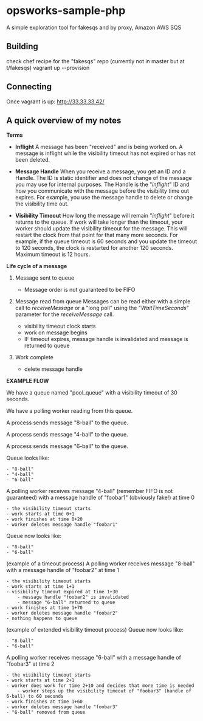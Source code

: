 # opsworks-sample-php

A simple exploration tool for fakesqs and by proxy, Amazon AWS SQS

## Building
check chef recipe for the "fakesqs" repo (currently not in master but at t/fakesqs)
vagrant up --provision

## Connecting

Once vagrant is up: http://33.33.33.42/


## A quick overview of my notes


**Terms**

- **Inflight**
    A message has been "received" and is being worked on.  A message is inflight while the visibility timeout has not expired or has not been deleted.

- **Message Handle**
    When you receive a message, you get an ID and a Handle.  The ID is static identifier and does not change of the message you may use for internal purposes.  The Handle is the "_inflight_" ID and how you communicate with the message before the visibility time out expires.  For example, you use the message handle to delete or change the visibility time out.

- **Visibility Timeout**
    How long the message will remain "_inflight_" before it returns to the queue.  If work will take longer than the timeout, your worker should update the visibility timeout for the message.  This will restart the clock from that point for that many more seconds.  For example, if the queue timeout is 60 seconds and you update the timeout to 120 seconds, the clock is restarted for another 120 seconds.  Maximum timeout is 12 hours.
   

**Life cycle of a message**

1. Message sent to queue
    - Message order is not guaranteed to be FIFO
2. Message read from queue
    Messages can be read either with a simple call to _receiveMessage_ or a "long poll" using the "_WaitTimeSeconds_" parameter for the _receiveMessage_ call.

    - visibility timeout clock starts
    - work on message begins
    - IF timeout expires, message handle is invalidated and message is returned to queue
3. Work complete
    - delete message handle 


**EXAMPLE FLOW**

We have a queue named "pool_queue" with a visibility timeout of 30 seconds.

We have a polling worker reading from this queue.

A process sends message "8-ball" to the queue.

A process sends message "4-ball" to the queue.

A process sends message "6-ball" to the queue.

Queue looks like:

    - "8-ball"
    - "4-ball" 
    - "6-ball"


A polling worker receives message "4-ball" (remember FIFO is not guaranteed) with a message handle of "foobar1" (obviously fake!) at time 0

    - the visibility timeout starts
    - work starts at time 0+1
    - work finishes at time 0+20
    - worker deletes message handle "foobar1"


Queue now looks like:

    - "8-ball"
    - "6-ball"

(example of a timeout process)
A polling worker receives message "8-ball" with a message handle of "foobar2" at time 1

    - the visibility timeout starts
    - work starts at time 1+1
    - visibility timeout expired at time 1+30
        - message handle "foobar2" is invalidated
        - message "6-ball" returned to queue
    - work finishes at time 1+70
    - worker deletes message handle "foobar2"
    - nothing happens to queue

(example of extended visibility timeout process)
Queue now looks like:

    - "8-ball"
    - "6-ball"

A polling worker receives message "6-ball" with a message handle of "foobar3" at time 2

    - the visibility timeout starts
    - work starts at time 2+1
    - worker does work for time 2+10 and decides that more time is needed
        - worker steps up the visibility timeout of "foobar3" (handle of 6-ball) to 60 seconds
    - work finishes at time 1+60
    - worker deletes message handle "foobar3"
    - "6-ball" removed from queue






